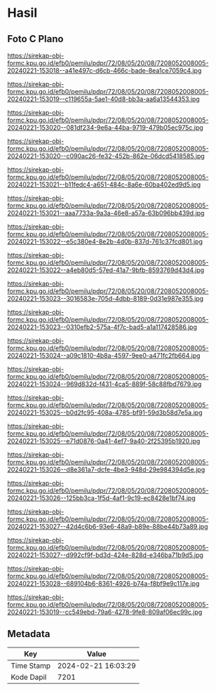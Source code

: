 # Hasil

## Foto C Plano

https://sirekap-obj-formc.kpu.go.id/efb0/pemilu/pdpr/72/08/05/20/08/7208052008005-20240221-153018--a41e497c-d6cb-466c-bade-8ea1ce7059c4.jpg

https://sirekap-obj-formc.kpu.go.id/efb0/pemilu/pdpr/72/08/05/20/08/7208052008005-20240221-153019--c119655a-5ae1-40d8-bb3a-aa6a13544353.jpg

https://sirekap-obj-formc.kpu.go.id/efb0/pemilu/pdpr/72/08/05/20/08/7208052008005-20240221-153020--081df234-9e6a-44ba-9719-479b05ec975c.jpg

https://sirekap-obj-formc.kpu.go.id/efb0/pemilu/pdpr/72/08/05/20/08/7208052008005-20240221-153020--c090ac26-fe32-452b-862e-06dcd5418585.jpg

https://sirekap-obj-formc.kpu.go.id/efb0/pemilu/pdpr/72/08/05/20/08/7208052008005-20240221-153021--b11fedc4-a651-484c-8a6e-60ba402ed9d5.jpg

https://sirekap-obj-formc.kpu.go.id/efb0/pemilu/pdpr/72/08/05/20/08/7208052008005-20240221-153021--aaa7733a-9a3a-46e8-a57a-63b096bb439d.jpg

https://sirekap-obj-formc.kpu.go.id/efb0/pemilu/pdpr/72/08/05/20/08/7208052008005-20240221-153022--e5c380e4-8e2b-4d0b-837d-761c37fcd801.jpg

https://sirekap-obj-formc.kpu.go.id/efb0/pemilu/pdpr/72/08/05/20/08/7208052008005-20240221-153022--a4eb80d5-57ed-41a7-9bfb-8593769d43d4.jpg

https://sirekap-obj-formc.kpu.go.id/efb0/pemilu/pdpr/72/08/05/20/08/7208052008005-20240221-153023--3016583e-705d-4dbb-8189-0d31e987e355.jpg

https://sirekap-obj-formc.kpu.go.id/efb0/pemilu/pdpr/72/08/05/20/08/7208052008005-20240221-153023--0310efb2-575a-4f7c-bad5-a1a117428586.jpg

https://sirekap-obj-formc.kpu.go.id/efb0/pemilu/pdpr/72/08/05/20/08/7208052008005-20240221-153024--a09c1810-4b8a-4597-9ee0-a471fc2fb664.jpg

https://sirekap-obj-formc.kpu.go.id/efb0/pemilu/pdpr/72/08/05/20/08/7208052008005-20240221-153024--969d832d-f431-4ca5-889f-58c88fbd7679.jpg

https://sirekap-obj-formc.kpu.go.id/efb0/pemilu/pdpr/72/08/05/20/08/7208052008005-20240221-153025--b0d2fc95-408a-4785-bf91-59d3b58d7e5a.jpg

https://sirekap-obj-formc.kpu.go.id/efb0/pemilu/pdpr/72/08/05/20/08/7208052008005-20240221-153025--e71d0876-0a41-4ef7-9a40-2f25395b1920.jpg

https://sirekap-obj-formc.kpu.go.id/efb0/pemilu/pdpr/72/08/05/20/08/7208052008005-20240221-153026--d8e361a7-dcfe-4be3-948d-29e984394d5e.jpg

https://sirekap-obj-formc.kpu.go.id/efb0/pemilu/pdpr/72/08/05/20/08/7208052008005-20240221-153026--125bb3ca-1f5d-4af1-9c19-ec8428e1bf74.jpg

https://sirekap-obj-formc.kpu.go.id/efb0/pemilu/pdpr/72/08/05/20/08/7208052008005-20240221-153027--42d4c6b6-93e6-48a9-b89e-88be44b73a89.jpg

https://sirekap-obj-formc.kpu.go.id/efb0/pemilu/pdpr/72/08/05/20/08/7208052008005-20240221-153027--d992cf9f-bd3d-424e-828d-e346ba71b9d5.jpg

https://sirekap-obj-formc.kpu.go.id/efb0/pemilu/pdpr/72/08/05/20/08/7208052008005-20240221-153028--689104b6-8361-4926-b74a-f8bf9e9c117e.jpg

https://sirekap-obj-formc.kpu.go.id/efb0/pemilu/pdpr/72/08/05/20/08/7208052008005-20240221-153019--cc549ebd-79a6-4278-9fe8-809af06ec99c.jpg


## Metadata

| Key        | Value               |
| ---------- | ------------------- |
| Time Stamp | 2024-02-21 16:03:29 |
| Kode Dapil | 7201                |



